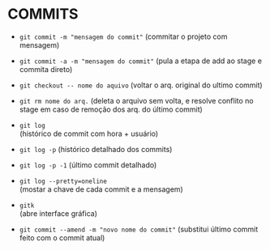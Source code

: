 # COMMITS #

* `git commit -m "mensagem do commit"`
(commitar o projeto com mensagem)

* `git commit -a -m "mensagem do commit"`
(pula a etapa de add ao stage e commita direto)

* `git checkout -- nome do aquivo` 
(voltar o arq. original do ultimo commit)

* `git rm nome do arq.` 
(deleta o arquivo sem volta, e resolve conflito no stage em caso de remoção dos arq. do último commit)

* `git log`  
(histórico de commit com hora + usuário)

* `git log -p` 
(histórico detalhado dos commits)

* `git log -p -1` 
(último commit detalhado)

* `git log --pretty=oneline`  
(mostar a chave de cada commit e a mensagem)

* `gitk`  
(abre interface gráfica)

* `git commit --amend -m "novo nome do commit"` 
(substitui último commit feito com o commit atual)
